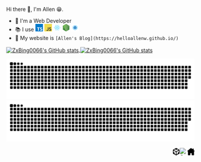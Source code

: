 Hi there 👋, I'm Allen 😁.

<!-- - 🔭 I’m currently working on ... -->

- 💼 I'm a Web Developer
- 📚 I use <code><img src="https://raw.githubusercontent.com/github/explore/80688e429a7d4ef2fca1e82350fe8e3517d3494d/topics/typescript/typescript.png" height=20 /></code> <code><img src="https://raw.githubusercontent.com/github/explore/80688e429a7d4ef2fca1e82350fe8e3517d3494d/topics/javascript/javascript.png" height=20 /></code> <code><img src="https://raw.githubusercontent.com/github/explore/80688e429a7d4ef2fca1e82350fe8e3517d3494d/topics/react/react.png" height=20 /></code> <code><img src="https://raw.githubusercontent.com/github/explore/80688e429a7d4ef2fca1e82350fe8e3517d3494d/topics/nodejs/nodejs.png" height=20 /></code> <code><img src="https://raw.githubusercontent.com/github/explore/80688e429a7d4ef2fca1e82350fe8e3517d3494d/topics/webpack/webpack.png" height=20 /></code>
- 💬 My website is `[Allen's Blog](https://helloallenw.github.io/)`

<!-- - 🌱 I’m currently learning <code><img src="https://raw.githubusercontent.com/github/explore/80688e429a7d4ef2fca1e82350fe8e3517d3494d/topics/vue/vue.png" height=20 /></code> <code><img src="https://vitejs.dev/logo.svg" height=20 /></code> -->

<!-- - 👯 I’m looking to collaborate on ... -->
<!-- - 🤔 I’m looking for help with ... -->
<!-- - 💬 Ask me about ... -->
<!-- - 📫 How to reach me: ... -->
<!-- - 😄 Pronouns: ... -->
<!-- - ⚡ Fun fact: ... -->


<div>
  <a href="https://github.com/anuraghazra/github-readme-stats#gh-light-mode-only">
    <img align="center" src="https://github-readme-stats.vercel.app/api?username=ZxBing0066&count_private=true&show_icons=true" alt="ZxBing0066's GitHub stats" />
    <!-- <img align="center" src="https://github-readme-stats.vercel.app/api/top-langs/?username=ZxBing0066&show_icons=true&layout=compact" /> -->
  </a>
  <a href="https://github.com/anuraghazra/github-readme-stats#gh-dark-mode-only">
    <img align="center" src="https://github-readme-stats.vercel.app/api?username=ZxBing0066&count_private=true&show_icons=true&theme=radical" alt="ZxBing0066's GitHub stats" />
    <!-- <img align="center" src="https://github-readme-stats.vercel.app/api/top-langs/?username=ZxBing0066&show_icons=true&theme=radical&layout=compact" /> -->
  </a>
</div>

![GitHub Snake Light](https://raw.githubusercontent.com/zxbing0066/zxbing0066/output/github-contribution-grid-snake.svg#gh-light-mode-only)
![GitHub Snake Dark](https://raw.githubusercontent.com/zxbing0066/zxbing0066/output/github-contribution-grid-snake-dark.svg#gh-dark-mode-only)

<a href="https://www.heyfe.org/">
  <img align="right" alt="CodeSandbox" width="20px" height="20px" src="./assets/home.svg" />
</a>

<a href="https://blog.heyfe.org/">
  <img align="right" alt="CodeSandbox" width="20px" height="20px" src="https://www.heyfe.org/public/blog.svg" />
</a>

<a href="https://codesandbox.io/u/ZxBing0066">
  <img align="right" alt="CodeSandbox" width="20px" height="20px" src="./assets/codesandbox.svg" />
</a>
